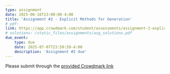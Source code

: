 ```yaml
---
type: assignment
date: 2025-06-16T23:00:00-4:00
title: 'Assignment #2 - Explicit Methods for Generation'
# pdf: 
link: https://app.crowdmark.com/student/assessments/assignment-2-explicit-methods-for-generation
# solutions: /static_files/assignments/asg_solutions.pdf
due_event: 
    type: due
    date: 2025-07-07T23:59:59-4:00
    description: 'Assignment #2 due'
---
```

Please submit through the [provided Crowdmark link](https://app.crowdmark.com/student/assessments/assignment-2-explicit-methods-for-generation)
